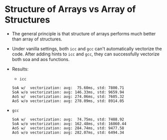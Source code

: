 # Structure of Arrays vs Array of Structures

* The general principle is that structure of arrays performs much better than array of structures.

* Under vanilla settings, both `icc` and `gcc` can't automatically vectorize the code. After adding hints to
`icc` and `gcc`, they can successfully vectorize both soa and aos functions.

* Results:
  * `icc`
  ```
  SoA w/  vectorization: avg:  75.60ms, std: 7800.71
  SoA w/o vectorization: avg: 146.33ms, std: 9659.94
  AoS w/  vectorization: avg: 274.06ms, std: 7605.32
  AoS w/o vectorization: avg: 278.09ms, std: 8914.05
  ```
* `gcc`
  ```
  SoA w/  vectorization: avg:  74.75ms, std: 7488.92
  SoA w/o vectorization: avg: 162.48ms, std: 16860.44
  AoS w/  vectorization: avg: 284.74ms, std: 9477.58
  AoS w/o vectorization: avg: 282.07ms, std: 6494.34
  ```